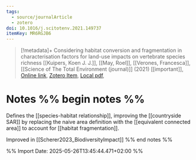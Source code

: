 ```yaml
---
tags:
  - source/journalArticle
  - zotero
doi: 10.1016/j.scitotenv.2021.149737
itemKey: MR6RGJB6
---
```

>[!metadata]+
> Considering habitat conversion and fragmentation in characterisation factors for land-use impacts on vertebrate species richness
> [[Kuipers, Koen J. J.]], [[May, Roel]], [[Verones, Francesca]], 
> [[Science of The Total Environment (journal)]] (2021)
> [[important]], 
> [Online link](https://linkinghub.elsevier.com/retrieve/pii/S0048969721048129), [Zotero Item](zotero://select/library/items/MR6RGJB6), [Local pdf](file://C:/Users/aburg/Documents/references/zotero/storage/6AZGPTR2/Kuipers2021_Consideringhabitat.pdf), 

# Notes %% begin notes %% 
Defines the [[species-habitat relationship]], improving the [[countryside SAR]] by replacing the naive area definition with the [[equivalent connected area]] to account for [[habitat fragmentation]].

Improved in [[Scherer2023_BiodiversityImpact]]
%% end notes %%




%% Import Date: 2025-05-26T13:45:44.471+02:00 %%
